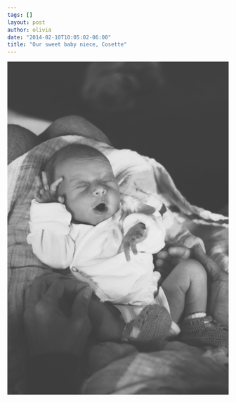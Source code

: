 ```yaml
---
tags: []
layout: post
author: olivia
date: "2014-02-10T10:05:02-06:00"
title: "Our sweet baby niece, Cosette"
---
```


![Cosette](/media/cosette.jpg)
